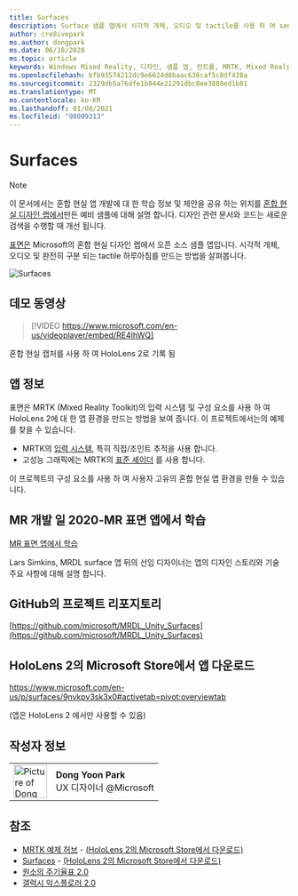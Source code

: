 ```yaml
---
title: Surfaces
description: Surface 샘플 앱에서 시각적 개체, 오디오 및 tactile를 사용 하 여 sensations를 만드는 방법에 대해 알아봅니다.
author: cre8ivepark
ms.author: dongpark
ms.date: 06/18/2020
ms.topic: article
keywords: Windows Mixed Reality, 디자인, 샘플 앱, 컨트롤, MRTK, Mixed Reality Toolkit, Unity, 샘플 앱, 예제 앱, 오픈 소스, Microsoft Store, HoloLens, 혼합 현실 헤드셋, windows Mixed Reality 헤드셋, 가상 현실 헤드셋
ms.openlocfilehash: bfb93574212dc9e6624d8baac636caf5c8df428a
ms.sourcegitcommit: 2329db5a76dfe1b844e21291dbc8ee3888ed1b81
ms.translationtype: MT
ms.contentlocale: ko-KR
ms.lasthandoff: 01/08/2021
ms.locfileid: "98009313"
---
```

# <a name="surfaces"></a>Surfaces

>[!NOTE]
>이 문서에서는 혼합 현실 앱 개발에 대 한 학습 정보 및 제안을 공유 하는 위치를 [혼합 현실 디자인 랩에서](https://github.com/Microsoft/MRDesignLabs_Unity)만든 예비 샘플에 대해 설명 합니다. 디자인 관련 문서와 코드는 새로운 검색을 수행할 때 개선 됩니다.

[표면은](https://github.com/microsoft/MRDL_Unity_Surfaces)  Microsoft의 혼합 현실 디자인 랩에서 오픈 소스 샘플 앱입니다. 시각적 개체, 오디오 및 완전히 구분 되는 tactile 하루아침를 만드는 방법을 살펴봅니다.

![Surfaces](images/MRDL_Surfaces_1.jpg)

## <a name="demo-video"></a>데모 동영상 

> [!VIDEO https://www.microsoft.com/en-us/videoplayer/embed/RE4IhWQ]

혼합 현실 캡처를 사용 하 여 HoloLens 2로 기록 됨

## <a name="about-the-app"></a>앱 정보

표면은 MRTK (Mixed Reality Toolkit)의 입력 시스템 및 구성 요소를 사용 하 여 HoloLens 2에 대 한 앱 환경을 만드는 방법을 보여 줍니다. 이 프로젝트에서는의 예제를 찾을 수 있습니다.
- MRTK의 [입력 시스템](https://microsoft.github.io/MixedRealityToolkit-Unity/Documentation/Input/Overview.html), 특히 직접/조인트 추적을 사용 합니다.
- 고성능 그래픽에는 MRTK의 [표준 셰이더](https://microsoft.github.io/MixedRealityToolkit-Unity/Documentation/README_MRTKStandardShader.html) 를 사용 합니다.

이 프로젝트의 구성 요소를 사용 하 여 사용자 고유의 혼합 현실 앱 환경을 만들 수 있습니다.

## <a name="mr-dev-days-2020---learnings-from-the-mr-surfaces-app"></a>MR 개발 일 2020-MR 표면 앱에서 학습

[MR 표면 앱에서 학습](https://channel9.msdn.com/Shows/Docs-Mixed-Reality/Learnings-from-the-MR-Surfaces-App)

Lars Simkins, MRDL surface 앱 뒤의 선임 디자이너는 앱의 디자인 스토리와 기술 주요 사항에 대해 설명 합니다.

## <a name="project-repository-on-github"></a>GitHub의 프로젝트 리포지토리

[https://github.com/microsoft/MRDL_Unity_Surfaces](https://github.com/microsoft/MRDL_Unity_Surfaces)

## <a name="download-app-from-microsoft-store-in-hololens-2"></a>HoloLens 2의 Microsoft Store에서 앱 다운로드

https://www.microsoft.com/en-us/p/surfaces/9nvkpv3sk3x0#activetab=pivot:overviewtab

(앱은 HoloLens 2 에서만 사용할 수 있음)

## <a name="about-the-author"></a>작성자 정보

<table style="border-collapse:collapse" padding-left="0px">
<tr>
<td style="border-style: none" width="60px"><img alt="Picture of Dong Yoon Park" width="60" height="60" src="images/dongyoonpark.jpg"></td>
<td style="border-style: none"><b>Dong Yoon Park</b><br>UX 디자이너 @Microsoft</td>
</tr>
</table>

## <a name="see-also"></a>참조

* [MRTK 예제 허브](https://microsoft.github.io/MixedRealityToolkit-Unity/Documentation/README_ExampleHub.html) - [(HoloLens 2의 Microsoft Store에서 다운로드)](https://www.microsoft.com/en-us/p/mrtk-examples-hub/9mv8c39l2sj4)
* [Surfaces](sampleapp-surfaces.md) - [(HoloLens 2의 Microsoft Store에서 다운로드)](https://www.microsoft.com/en-us/p/surfaces/9nvkpv3sk3x0)
* [원소의 주기율표 2.0](https://medium.com/@dongyoonpark/bringing-the-periodic-table-of-the-elements-app-to-hololens-2-with-mrtk-v2-a6e3d8362158)
* [갤럭시 익스플로러 2.0](galaxy-explorer-update.md)
